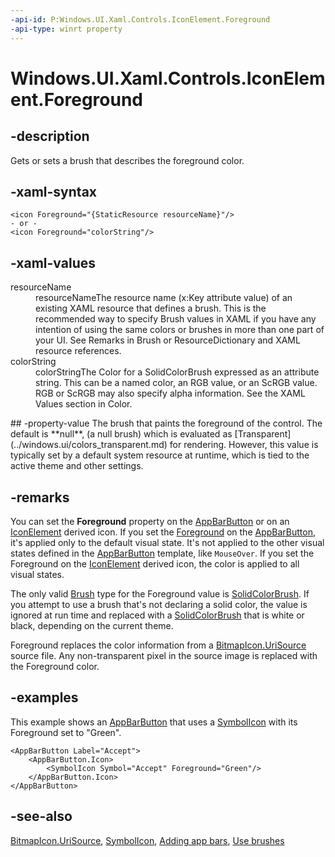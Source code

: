 ```yaml
---
-api-id: P:Windows.UI.Xaml.Controls.IconElement.Foreground
-api-type: winrt property
---
```


<!-- Property syntax
public Windows.UI.Xaml.Media.Brush Foreground { get;  set; }
-->

# Windows.UI.Xaml.Controls.IconElement.Foreground

## -description
Gets or sets a brush that describes the foreground color.



## -xaml-syntax
```xaml
<icon Foreground="{StaticResource resourceName}"/>
- or -
<icon Foreground="colorString"/>

```


## -xaml-values
<dl><dt>resourceName</dt><dd>resourceNameThe resource name (x:Key attribute value) of an existing XAML resource that defines a brush. This is the recommended way to specify Brush values in XAML if you have any intention of using the same colors or brushes in more than one part of your UI. See Remarks in Brush or ResourceDictionary and XAML resource references.</dd>
<dt>colorString</dt><dd>colorStringThe Color for a SolidColorBrush expressed as an attribute string. This can be a named color, an RGB value, or an ScRGB value. RGB or ScRGB may also specify alpha information. See the XAML Values section in Color.</dd>
</dl>
## -property-value
The brush that paints the foreground of the control. The default is **null**, (a null brush) which is evaluated as [Transparent](../windows.ui/colors_transparent.md) for rendering. However, this value is typically set by a default system resource at runtime, which is tied to the active theme and other settings.

## -remarks
You can set the **Foreground** property on the [AppBarButton](appbarbutton.md) or on an [IconElement](iconelement.md) derived icon. If you set the [Foreground](control_foreground.md) on the [AppBarButton](appbarbutton.md), it's applied only to the default visual state. It's not applied to the other visual states defined in the [AppBarButton](appbarbutton.md) template, like `MouseOver`. If you set the Foreground on the [IconElement](iconelement.md) derived icon, the color is applied to all visual states.

The only valid [Brush](../windows.ui.xaml.media/brush.md) type for the Foreground value is [SolidColorBrush](../windows.ui.xaml.media/solidcolorbrush.md). If you attempt to use a brush that's not declaring a solid color, the value is ignored at run time and replaced with a [SolidColorBrush](../windows.ui.xaml.media/solidcolorbrush.md) that is white or black, depending on the current theme.

Foreground replaces the color information from a [BitmapIcon.UriSource](bitmapicon_urisource.md) source file. Any non-transparent pixel in the source image is replaced with the Foreground color.

## -examples
This example shows an [AppBarButton](appbarbutton.md) that uses a [SymbolIcon](symbolicon.md) with its Foreground set to "Green".

```xaml
<AppBarButton Label="Accept">
    <AppBarButton.Icon>
        <SymbolIcon Symbol="Accept" Foreground="Green"/>
    </AppBarButton.Icon>
</AppBarButton>
```



## -see-also
[BitmapIcon.UriSource](bitmapicon_urisource.md), [SymbolIcon](symbolicon.md), [Adding app bars](/previous-versions/windows/apps/hh781230(v=win.10)), [Use brushes](/windows/uwp/graphics/using-brushes)
